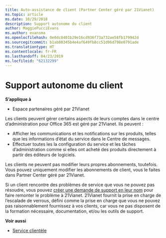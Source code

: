 ```yaml
---
title: Auto-assistance de client (Partner Center géré par 21Vianet)
ms.topic: article
ms.date: 10/29/2018
description: Support autonome du client
author: MaggiePucciEvans
ms.author: evansma
ms.openlocfilehash: 0e0dc8401b29e16cd936f73a732ae58fb179942d
ms.sourcegitcommit: b1ab80345b4e4af649fb8cc51d96d798e0791ade
ms.translationtype: HT
ms.contentlocale: fr-FR
ms.lasthandoff: 04/23/2019
ms.locfileid: "62132299"
---
```

# <a name="customer-self-support"></a>Support autonome du client

**S’applique à**

-   Espace partenaires géré par 21Vianet

Les clients peuvent gérer certains aspects de leurs comptes dans le centre d’administration pour Office 365 est géré par 21Vianet. Ils peuvent :

-   Afficher les communications et les notifications sur les produits, telles que les informations d’état du service dans le Centre de messages.
-   Effectuer toutes les la configuration du service et les tâches d’administration comme si elles ont acheté des produits directement à partir des éditeurs de logiciels. 

Les clients ne peuvent pas modifier leurs propres abonnements, toutefois. Vous pouvez uniquement modifier les abonnements de client, vous le faites dans Partner Center géré par 21Vianet.

Si un client rencontre des problèmes de service que vous ne pouvez pas résoudre, vous pouvez [créer une demande de support en leur nom](report-problems-on-behalf-of-a-customer.md) pour faire remonter le problème à 21Vianet. 21Vianet fournit la prise en charge de l’escalade de verrous, défini comme la prise en charge que vous ne pouvez pas raisonnablement fournissez à vos clients, car vous ne pas disposent de la formation nécessaire, documentation, et/ou les outils de support.

**Voir aussi**

-   [Service clientèle](customer-support.md)





 

 




